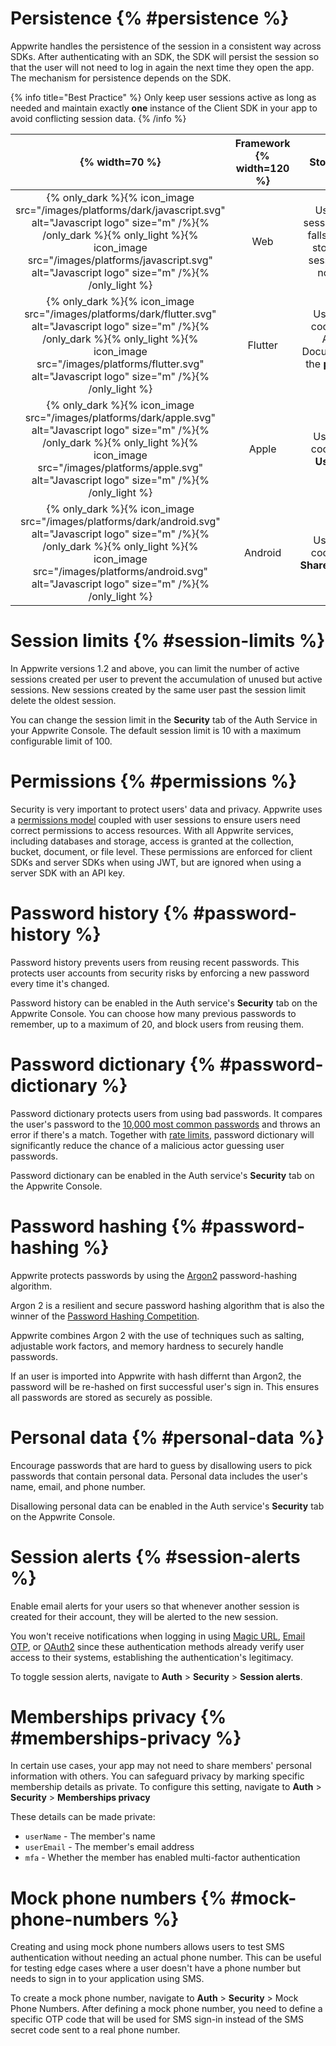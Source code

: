 # Persistence {% #persistence %}

Appwrite handles the persistence of the session in a consistent way across SDKs. After authenticating with an SDK, the SDK will persist the session so that the user will not need to log in again the next time they open the app. The mechanism for persistence depends on the SDK.

{% info title="Best Practice" %}
Only keep user sessions active as long as needed and maintain exactly **one** instance of the Client SDK in your app to avoid conflicting session data.
{% /info %}

|                                                                                                                   {% width=70 %}                                                                                                                    | Framework {% width=120 %} |                                            Storage method                                            |
| :-------------------------------------------------------------------------------------------------------------------------------------------------------------------------------------------------------------------------------------------------: | :-----------------------: | :--------------------------------------------------------------------------------------------------: |
| {% only_dark %}{% icon_image src="/images/platforms/dark/javascript.svg" alt="Javascript logo" size="m" /%}{% /only_dark %}{% only_light %}{% icon_image src="/images/platforms/javascript.svg" alt="Javascript logo" size="m" /%}{% /only_light %} |            Web            | Uses a secure session cookie and falls back to local storage when a session cookie is not available. |
|    {% only_dark %}{% icon_image src="/images/platforms/dark/flutter.svg" alt="Javascript logo" size="m" /%}{% /only_dark %}{% only_light %}{% icon_image src="/images/platforms/flutter.svg" alt="Javascript logo" size="m" /%}{% /only_light %}    |          Flutter          |     Uses a session cookie stored in Application Documents through the **path_provider** package.     |
|      {% only_dark %}{% icon_image src="/images/platforms/dark/apple.svg" alt="Javascript logo" size="m" /%}{% /only_dark %}{% only_light %}{% icon_image src="/images/platforms/apple.svg" alt="Javascript logo" size="m" /%}{% /only_light %}      |           Apple           |                          Uses a session cookie stored in **UserDefaults**.                           |
|    {% only_dark %}{% icon_image src="/images/platforms/dark/android.svg" alt="Javascript logo" size="m" /%}{% /only_dark %}{% only_light %}{% icon_image src="/images/platforms/android.svg" alt="Javascript logo" size="m" /%}{% /only_light %}    |          Android          |                        Uses a session cookie stored in **SharedPreferences**.                        |

# Session limits {% #session-limits %}

In Appwrite versions 1.2 and above, you can limit the number of active sessions created per user to prevent the accumulation of unused but active sessions. New sessions created by the same user past the session limit delete the oldest session.

You can change the session limit in the **Security** tab of the Auth Service in your Appwrite Console. The default session limit is 10 with a maximum configurable limit of 100.

# Permissions {% #permissions %}

Security is very important to protect users' data and privacy.
Appwrite uses a [permissions model](/docs/advanced/platform/permissions) coupled with user sessions to ensure users need correct permissions to access resources.
With all Appwrite services, including databases and storage, access is granted at the collection, bucket, document, or file level.
These permissions are enforced for client SDKs and server SDKs when using JWT, but are ignored when using a server SDK with an API key.

# Password history {% #password-history %}

Password history prevents users from reusing recent passwords. This protects user accounts from security risks by enforcing a new password every time it's changed.

Password history can be enabled in the Auth service's **Security** tab on the Appwrite Console. You can choose how many previous passwords to remember, up to a maximum of 20, and block users from reusing them.

# Password dictionary {% #password-dictionary %}

Password dictionary protects users from using bad passwords. It compares the user's password to the [10,000 most common passwords](https://github.com/danielmiessler/SecLists/blob/master/Passwords/Common-Credentials/10k-most-common.txt) and throws an error if there's a match. Together with [rate limits](/docs/advanced/platform/rate-limits), password dictionary will significantly reduce the chance of a malicious actor guessing user passwords.

Password dictionary can be enabled in the Auth service's **Security** tab on the Appwrite Console.

# Password hashing {% #password-hashing %}

Appwrite protects passwords by using the [Argon2](https://github.com/P-H-C/phc-winner-argon2) password-hashing algorithm.

Argon 2 is a resilient and secure password hashing algorithm that is also the winner of the [Password Hashing Competition](https://www.password-hashing.net/).

Appwrite combines Argon 2 with the use of techniques such as salting, adjustable work factors, and memory hardness to securely handle passwords.

If an user is imported into Appwrite with hash differnt than Argon2, the password will be re-hashed on first successful user's sign in. This ensures all passwords are stored as securely as possible.

# Personal data {% #personal-data %}

Encourage passwords that are hard to guess by disallowing users to pick passwords that contain personal data.
Personal data includes the user's name, email, and phone number.

Disallowing personal data can be enabled in the Auth service's **Security** tab on the Appwrite Console.

# Session alerts {% #session-alerts %}

Enable email alerts for your users so that whenever another session is created for their account, they will be alerted to the new session.

You won't receive notifications when logging in using [Magic URL](/docs/products/auth/magic-url), [Email OTP](/docs/products/auth/email-otp), or [OAuth2](/docs/products/auth/oauth2) since these authentication methods already verify user access to their systems, establishing the authentication's legitimacy.

To toggle session alerts, navigate to **Auth** > **Security** > **Session alerts**.

# Memberships privacy {% #memberships-privacy %}

In certain use cases, your app may not need to share members' personal information with others. You can safeguard privacy by marking specific membership details as private. To configure this setting, navigate to **Auth** > **Security** > **Memberships privacy**

These details can be made private:

- `userName` - The member's name
- `userEmail` - The member's email address
- `mfa` - Whether the member has enabled multi-factor authentication

# Mock phone numbers {% #mock-phone-numbers %}

Creating and using mock phone numbers allows users to test SMS authentication without needing an actual phone number. This can be useful for testing edge cases where a user doesn't have a phone number but needs to sign in to your application using SMS.

To create a mock phone number, navigate to **Auth** > **Security** > Mock Phone Numbers. After defining a mock phone number, you need to define a specific OTP code that will be used for SMS sign-in instead of the SMS secret code sent to a real phone number.
